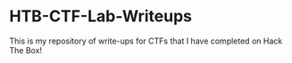 # HTB-CTF-Lab-Writeups
This is my repository of write-ups for CTFs that I have completed on Hack The Box!
